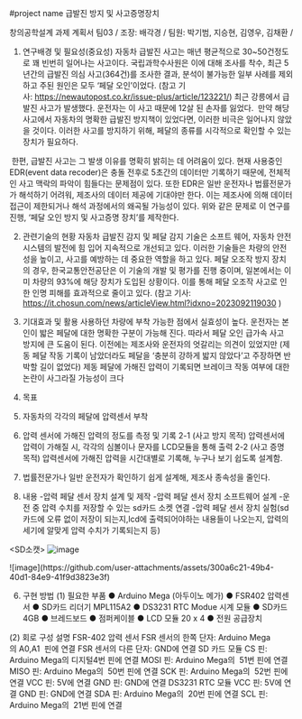 #project name
급발진 방지 및 사고증명장치

창의공학설계 과제 계획서 팀03 / 
조장: 배각경 / 
팀원: 박기범, 지승현, 김영우, 김채환 / 

1. 연구배경 및 필요성(중요성)
자동차 급발진 사고는 매년 평균적으로 30~50건정도로 꽤 빈번히 일어나는 사고이다.
국립과학수사원은 이에 대해 조사를 착수, 최근 5년간의 급발진 의심 사고(364건)를 조사한 결과,
분석이 불가능한 일부 사례를 제외하고 주된 원인은 모두 ‘페달 오인’이었다.
(참고 기사: https://newautopost.co.kr/issue-plus/article/123221/)
최근 강릉에서 급발진 사고가 발생했다. 운전자는 이 사고 때문에 12살 된 손자를 잃었다. 
만약 해당 사고에서 자동차의 명확한 급발진 방지책이 있었다면, 이러한 비극은 일어나지 않았을 것이다.
이러한 사고를 방지하기 위해, 페달의 종류를 시각적으로 확인할 수 있는 장치가 필요하다.

 한편, 급발진 사고는 그 발생 이유를 명확히 밝히는 데 어려움이 있다.
현재 사용중인 EDR(event data recoder)은 충돌 전후로  5초간의 데이터만 기록하기 때문에, 전체적인 사고 맥락의 파악이 힘들다는 문제점이 있다. 
또한 EDR은 일반 운전자나 법률전문가가 해석하기 어려워, 제조사의 데이터 제공에 기대야만 한다. 
이는 제조사에 의해 데이터 접근이 제한되거나 해석 과정에서의 왜곡될 가능성이 있다. 
위와 같은 문제로 이 연구를 진행, ‘페달 오인 방지 및 사고증명 장치’를 제작한다.

2. 관련기술의 현황
  자동차 급발진 감지 및 페달 감지 기술은 소프트 웨어, 자동차 안전 시스템의 발전에 
힘 입어 지속적으로 개선되고 있다.
 이러한 기술들은 차량의 안전성을 높이고, 사고를 예방하는 데 중요한 역할을 하고 있다.
페달 오조작 방지 장치의 경우, 한국교통안전공단은 이 기술의 개발 및 평가를 진행 중이며,
일본에서는 이미 차량의 93%에 해당 장치가 도입된 상황이다. 이를 통해 페달 오조작 사고로 인한 인명 피해를 효과적으로 줄이고 있다.
(참고 기사: https://it.chosun.com/news/articleView.html?idxno=2023092119030 )

3. 기대효과 및 활용
사용하던 차량에 부착 가능한 점에서 실효성이 높다.
 운전자는 본인이 밟은 페달에 대한 명확한 구분이 가능해 진다. 
따라서 페달 오인 급가속 사고 방지에 큰 도움이 된다.
이전에는 제조사와 운전자의 엇갈리는 의견이 있었지만 (제동 페달 작동 기록이 남았더라도 페달을 ‘충분히 강하게 밟지 않았다’고 주장하면 반박할 길이 없었다)
제동 페달에 가해진 압력이 기록되면 브레이크 작동 여부에 대한 논란이 사그라질 가능성이 크다

4. 목표
  1. 자동차의 각각의 페달에 압력센서 부착
  2. 압력 센서에 가해진 압력의 정도를 측정 및 기록
        2-1 (사고 방지 목적) 압력센서에 압력이 가해질 시, 각각의 심볼이나 문자를 LCD모듈을 통해 출력
        2-2 (사고 증명 목적) 압력센서에 가해진 압력을 시간대별로 기록해, 누구나 보기 
           쉽도록 설계함.
  3. 법률전문가나 일반 운전자가 확인하기 쉽게 설계해, 제조사 종속성을 줄인다.

5. 내용
-압력 페달 센서 장치 설계 및 제작
-압력 페달 센서 장치 소프트웨어 설계
-운전 중 압력 수치를 저장할 수 있는 sd카드 소켓 연결
-압력 페달 센서 장치 실험(sd카드에 오류 없이 저장이 되는지,lcd에 출력되어야하는 
 내용들이 나오는지, 압력의 세기에 알맞게 압력 수치가 기록되는지 등)

<SD소캣>
![image](https://github.com/user-attachments/assets/80636f1d-42cb-48a0-9af8-1273e1f42f43)

<LCD>
![image](https://github.com/user-attachments/assets/300a6c21-49b4-40d1-84e9-41f9d3823e3f)

6. 구현 방법
(1) 필요한 부품
● Arduino Mega (아두이노 메가)
● FSR402 압력센서
● SD카드 리더기 MPL115A2
● DS3231 RTC Modue 시계 모듈
● SD카드 4GB
● 브레드보드
● 점퍼케이블
● LCD 모듈 20 x 4
● 전원 공급장치

(2) 회로 구성 설명
FSR-402 압력 센서
FSR 센서의 한쪽 단자: Arduino Mega의 A0,A1  핀에 연결
FSR 센서의 다른 단자: GND에 연결
SD 카드 모듈
CS 핀: Arduino Mega의 디지털4번 핀에 연결
MOSI 핀: Arduino Mega의  51번 핀에 연결
MISO 핀: Arduino Mega의  50번 핀에 연결
SCK 핀: Arduino Mega의  52번 핀에 연결
VCC 핀: 5V에 연결
GND 핀: GND에 연결
DS3231 RTC 모듈
VCC 핀: 5V에 연결
GND 핀: GND에 연결
SDA 핀: Arduino Mega의  20번 핀에 연결
SCL 핀: Arduino Mega의  21번 핀에 연결
